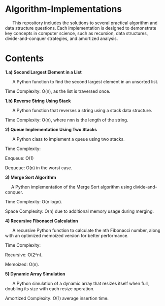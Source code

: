 # Algorithm-Implementations
&nbsp; &nbsp; &nbsp; This repository includes the solutions to several practical algorithm and data structure questions. Each implementation is designed to demonstrate key concepts in computer science, such as recursion, data structures, divide-and-conquer strategies, and amortized analysis.

# Contents

**1.a) Second Largest Element in a List** 

&nbsp; &nbsp; &nbsp; A Python function to find the second largest element in an unsorted list.

  
Time Complexity: O(n), as the list is traversed once.



**1.b) Reverse String Using Stack** 

&nbsp; &nbsp; &nbsp; A Python function that reverses a string using a stack data structure.
  
Time Complexity: O(n), where nnn is the length of the string.



**2) Queue Implementation Using Two Stacks**

&nbsp; &nbsp; &nbsp; A Python class to implement a queue using two stacks.
  
Time Complexity:

Enqueue: O(1)

Dequeue: O(n) in the worst case.



**3) Merge Sort Algorithm**

&nbsp; &nbsp; &nbsp;A Python implementation of the Merge Sort algorithm using divide-and-conquer.
  
Time Complexity: O(n log⁡n).

Space Complexity: O(n) due to additional memory usage during merging.



**4) Recursive Fibonacci Calculation**

&nbsp; &nbsp; &nbsp; A recursive Python function to calculate the nth Fibonacci number, along with an optimized memoized version for better performance.
  
Time Complexity:

Recursive: O(2^n).

Memoized: O(n).



**5) Dynamic Array Simulation**

&nbsp; &nbsp; &nbsp; A Python simulation of a dynamic array that resizes itself when full, doubling its size with each resize operation.
  
Amortized Complexity: O(1) average insertion time.

